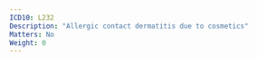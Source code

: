```yaml
---
ICD10: L232
Description: "Allergic contact dermatitis due to cosmetics"
Matters: No
Weight: 0
---
```


